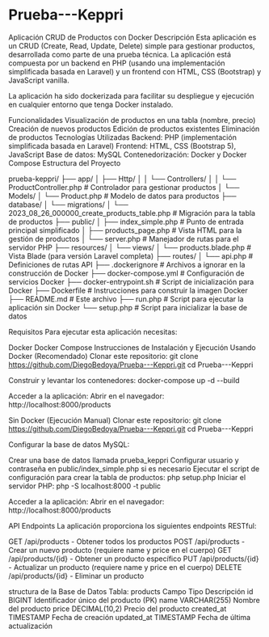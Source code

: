 # Prueba---Keppri
Aplicación CRUD de Productos con Docker
Descripción
Esta aplicación es un CRUD (Create, Read, Update, Delete) simple para gestionar productos, desarrollada como parte de una prueba técnica. La aplicación está compuesta por un backend en PHP (usando una implementación simplificada basada en Laravel) y un frontend con HTML, CSS (Bootstrap) y JavaScript vanilla.

La aplicación ha sido dockerizada para facilitar su despliegue y ejecución en cualquier entorno que tenga Docker instalado.

Funcionalidades
Visualización de productos en una tabla (nombre, precio)
Creación de nuevos productos
Edición de productos existentes
Eliminación de productos
Tecnologías Utilizadas
Backend: PHP (implementación simplificada basada en Laravel)
Frontend: HTML, CSS (Bootstrap 5), JavaScript
Base de datos: MySQL
Contenedorización: Docker y Docker Compose
Estructura del Proyecto

prueba-keppri/
├── app/
│   ├── Http/
│   │   └── Controllers/
│   │       └── ProductController.php     # Controlador para gestionar productos
│   └── Models/
│       └── Product.php                   # Modelo de datos para productos
├── database/
│   └── migrations/
│       └── 2023_08_26_000000_create_products_table.php  # Migración para la tabla de productos
├── public/
│   ├── index_simple.php                  # Punto de entrada principal simplificado
│   ├── products_page.php                 # Vista HTML para la gestión de productos
│   └── server.php                        # Manejador de rutas para el servidor PHP
├── resources/
│   └── views/
│       └── products.blade.php            # Vista Blade (para versión Laravel completa)
├── routes/
│   └── api.php                           # Definiciones de rutas API
├── .dockerignore                         # Archivos a ignorar en la construcción de Docker
├── docker-compose.yml                    # Configuración de servicios Docker
├── docker-entrypoint.sh                  # Script de inicialización para Docker
├── Dockerfile                            # Instrucciones para construir la imagen Docker
├── README.md                             # Este archivo
├── run.php                               # Script para ejecutar la aplicación sin Docker
└── setup.php                             # Script para inicializar la base de datos


Requisitos
Para ejecutar esta aplicación necesitas:

Docker
Docker Compose
Instrucciones de Instalación y Ejecución
Usando Docker (Recomendado)
Clonar este repositorio:
git clone https://github.com/DiegoBedoya/Prueba---Keppri.git
cd Prueba---Keppri

Construir y levantar los contenedores:
docker-compose up -d --build

Acceder a la aplicación: Abrir en el navegador: http://localhost:8000/products

Sin Docker (Ejecución Manual)
Clonar este repositorio:
git clone https://github.com/DiegoBedoya/Prueba---Keppri.git
cd Prueba---Keppri


Configurar la base de datos MySQL:

Crear una base de datos llamada prueba_keppri
Configurar usuario y contraseña en public/index_simple.php si es necesario
Ejecutar el script de configuración para crear la tabla de productos:
php setup.php
Iniciar el servidor PHP:
php -S localhost:8000 -t public


Acceder a la aplicación: Abrir en el navegador: http://localhost:8000/products

API Endpoints
La aplicación proporciona los siguientes endpoints RESTful:

GET /api/products - Obtener todos los productos
POST /api/products - Crear un nuevo producto (requiere name y price en el cuerpo)
GET /api/products/{id} - Obtener un producto específico
PUT /api/products/{id} - Actualizar un producto (requiere name y price en el cuerpo)
DELETE /api/products/{id} - Eliminar un producto


structura de la Base de Datos
Tabla: products
Campo	Tipo	Descripción
id	BIGINT	Identificador único del producto (PK)
name	VARCHAR(255)	Nombre del producto
price	DECIMAL(10,2)	Precio del producto
created_at	TIMESTAMP	Fecha de creación
updated_at	TIMESTAMP	Fecha de última actualización
